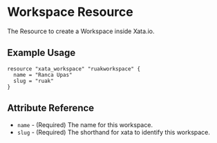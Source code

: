 # Workspace Resource

The Resource to create a Workspace inside Xata.io.

## Example Usage

```hcl
resource "xata_workspace" "ruakworkspace" {
  name = "Ranca Upas"
  slug = "ruak"
}
```

## Attribute Reference

* `name` - (Required) The name for this workspace.
* `slug` - (Required) The shorthand for xata to identify this workspace.
